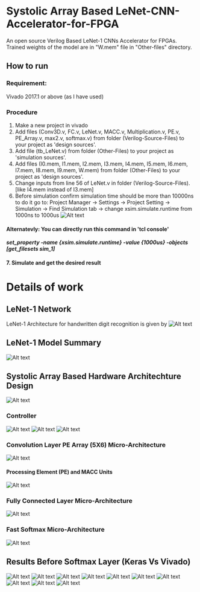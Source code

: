 # Systolic Array Based LeNet-CNN-Accelerator-for-FPGA
An open source Verilog Based LeNet-1 CNNs Accelerator for FPGAs.
Trained weights of the model are in "W.mem" file in "Other-files" directory.

## How to run 
### Requirement:
Vivado 2017.1 or above (as I have used)
### Procedure
1. Make a new project in vivado
2. Add files (Conv3D.v, FC.v, LeNet.v, MACC.v, Multiplication.v, PE.v, PE_Array.v, max2.v, softmax.v) from folder (Verilog-Source-Files) to your project as 'design sources'.
3. Add file (tb_LeNet.v) from folder (Other-Files) to your project as 'simulation sources'.
4. Add files (I0.mem, I1.mem, I2.mem, I3.mem, I4.mem, I5.mem, I6.mem, I7.mem, I8.mem, I9.mem, W.mem) from folder (Other-Files) to your project as 'design sources'.
5. Change inputs from line 56 of LeNet.v in folder (Verilog-Source-Files). [like I4.mem instead of I3.mem]
6. Before simulation confirm simulation time should be more than 10000ns to do it go to:
Project Manager -> Settings -> Project Setting -> Simulation -> Find Simulation tab -> change xsim.simulate.runtime from 1000ns to 1000us
![Alt text](images/Capture2.PNG?raw=true "Simulation Time")
#### Alternatevly: You can directly run this command in 'tcl console'
**_set_property -name {xsim.simulate.runtime} -value {1000us} -objects [get_filesets sim_1]_**
#### 7. Simulate and get the desired result
# Details of work
## LeNet-1 Network
LeNet-1 Architecture for handwritten digit recognition is given by
![Alt text](images/Slide2.JPG?raw=true "LeNet-1 Architecture")
## LeNet-1 Model Summary
![Alt text](images/Capture.PNG?raw=true "Model")
## Systolic Array Based Hardware Architechture Design
![Alt text](images/Slide3.JPG?raw=true "Systolic Architecture")
### Controller
![Alt text](images/Slide8.JPG?raw=true "cont")
![Alt text](images/Slide9.JPG?raw=true "coay")
![Alt text](images/Slide10.JPG?raw=true "cc")
### Convolution Layer PE Array (5X6) Micro-Architecture
![Alt text](images/Slide4.JPG?raw=true "5X6 PE Array")
#### Processing Element (PE) and MACC Units
![Alt text](images/Slide5.JPG?raw=true "5X6 PE Array")
### Fully Connected Layer Micro-Architecture
![Alt text](images/Slide6.JPG?raw=true "fc")
### Fast Softmax Micro-Architecture
![Alt text](images/Slide7.JPG?raw=true "Softmax")
## Results Before Softmax Layer (Keras Vs Vivado)
![Alt text](images/Slide19.JPG?raw=true "0 Keras vs 0 Vivado")
![Alt text](images/Slide20.JPG?raw=true "1 Keras vs 1 Vivado")
![Alt text](images/Slide21.JPG?raw=true "2 Keras vs 2 Vivado")
![Alt text](images/Slide22.JPG?raw=true "3 Keras vs 3 Vivado")
![Alt text](images/Slide23.JPG?raw=true "4 Keras vs 4 Vivado")
![Alt text](images/Slide24.JPG?raw=true "5 Keras vs 5 Vivado")
![Alt text](images/Slide25.JPG?raw=true "6 Keras vs 6 Vivado")
![Alt text](images/Slide26.JPG?raw=true "7 Keras vs 7 Vivado")
![Alt text](images/Slide27.JPG?raw=true "8 Keras vs 8 Vivado")
![Alt text](images/Slide28.JPG?raw=true "9 Keras vs 9 Vivado")
